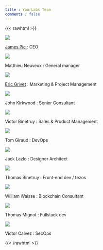 ```yaml
---
title : YourLabs Team
comments : false
---
```


{{< rawhtml >}}

<div class="team">
  <div class="team-item">
      <img src="/img/authors/jamesp.png">
      <p>
      <a href="/authors/jpic/">
        James Pic
      </a>
    : CEO
      </p>
  </div>
  <div class="team-item">
      <img src="/img/authors/m.png"></img>
      <p>
        Matthieu Neuveux :
        General manager
      </p>
  </div>
  <div class="team-item">
      <img src="/img/authors/magineo.png"></img>
      <p>
        <a href="https://magineo.fr">Eric Grivet</a> :
        Marketing & Project Management
      </p>
  </div>
  <div class="team-item">
      <img src="/img/authors/john.png"></img>
      <p>
        John Kirkwood  :
        Senior Consultant
      </p>
  </div>
  <div class="team-item">
      <img src="/img/authors/victorb.png"></img>
      <p>
        Victor Binetruy :
        Sales & Product Management
      </p>
  </div>
  <div class="team-item">
      <img src="/img/authors/tomg.png"></img>
      <p>
        Tom Giraud : DevOps
      </p>
  </div>
  <div class="team-item">
      <img src="/img/authors/jackl.png"></img>
      <p>
        Jack Lazlo : Designer Architect
      </p>
  </div>
  <div class="team-item">
      <img src="/img/authors/tomb.png"></img>
      <p>
        Thomas Binetruy : Front-end dev / tezos
      </p>
  </div>
  <div class="team-item">
      <img src="/img/authors/neof.png"></img>
      <p>
        William Waisse : Blockchain Consultant
      </p>
  </div>
  <div class="team-item">
      <img src="/img/authors/tmig.png"></img>
      <p>
        Thomas Mignot : Fullstack dev
      </p>
  </div>
  <div class="team-item">
      <img src="/img/authors/claw.png"></img>
      <p>
        Victor Calvez : SecOps
      </p>
  </div>
</div>

{{< /rawhtml >}}
